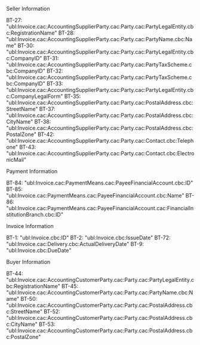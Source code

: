 Seller Information

BT-27: "ubl:Invoice.cac:AccountingSupplierParty.cac:Party.cac:PartyLegalEntity.cbc:RegistrationName"
BT-28: "ubl:Invoice.cac:AccountingSupplierParty.cac:Party.cac:PartyName.cbc:Name"
BT-30: "ubl:Invoice.cac:AccountingSupplierParty.cac:Party.cac:PartyLegalEntity.cbc:CompanyID"
BT-31: "ubl:Invoice.cac:AccountingSupplierParty.cac:Party.cac:PartyTaxScheme.cbc:CompanyID"
BT-32: "ubl:Invoice.cac:AccountingSupplierParty.cac:Party.cac:PartyTaxScheme.cbc:CompanyID"
BT-33: "ubl:Invoice.cac:AccountingSupplierParty.cac:Party.cac:PartyLegalEntity.cbc:CompanyLegalForm"
BT-35: "ubl:Invoice.cac:AccountingSupplierParty.cac:Party.cac:PostalAddress.cbc:StreetName"
BT-37: "ubl:Invoice.cac:AccountingSupplierParty.cac:Party.cac:PostalAddress.cbc:CityName"
BT-38: "ubl:Invoice.cac:AccountingSupplierParty.cac:Party.cac:PostalAddress.cbc:PostalZone"
BT-42: "ubl:Invoice.cac:AccountingSupplierParty.cac:Party.cac:Contact.cbc:Telephone"
BT-43: "ubl:Invoice.cac:AccountingSupplierParty.cac:Party.cac:Contact.cbc:ElectronicMail"

Payment Information

BT-84: "ubl:Invoice.cac:PaymentMeans.cac:PayeeFinancialAccount.cbc:ID"
BT-85: "ubl:Invoice.cac:PaymentMeans.cac:PayeeFinancialAccount.cbc:Name"
BT-86: "ubl:Invoice.cac:PaymentMeans.cac:PayeeFinancialAccount.cac:FinancialInstitutionBranch.cbc:ID"

Invoice Information

BT-1: "ubl:Invoice.cbc:ID"
BT-2: "ubl:Invoice.cbc:IssueDate"
BT-72: "ubl:Invoice.cac:Delivery.cbc:ActualDeliveryDate"
BT-9: "ubl:Invoice.cbc:DueDate"

Buyer Information

BT-44: "ubl:Invoice.cac:AccountingCustomerParty.cac:Party.cac:PartyLegalEntity.cbc:RegistrationName"
BT-45: "ubl:Invoice.cac:AccountingCustomerParty.cac:Party.cac:PartyName.cbc:Name"
BT-50: "ubl:Invoice.cac:AccountingCustomerParty.cac:Party.cac:PostalAddress.cbc:StreetName"
BT-52: "ubl:Invoice.cac:AccountingCustomerParty.cac:Party.cac:PostalAddress.cbc:CityName"
BT-53: "ubl:Invoice.cac:AccountingCustomerParty.cac:Party.cac:PostalAddress.cbc:PostalZone"
